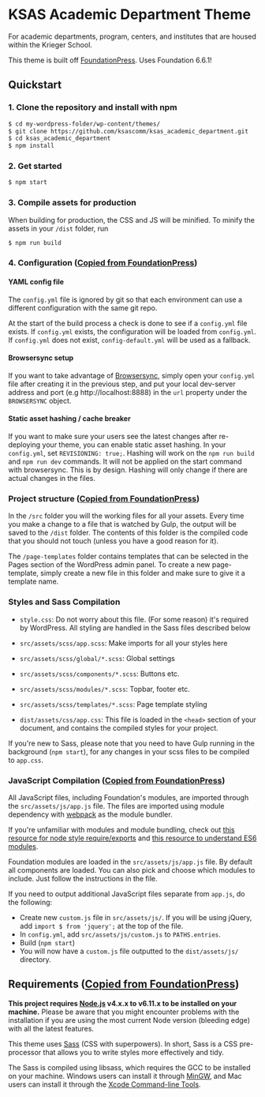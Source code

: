 # KSAS Academic Department Theme

For academic departments, program, centers, and institutes that are housed within the Krieger School.

This theme is built off [FoundationPress](https://github.com/olefredrik/FoundationPress). Uses Foundation 6.6.1!

## Quickstart

### 1. Clone the repository and install with npm

```bash
$ cd my-wordpress-folder/wp-content/themes/
$ git clone https://github.com/ksascomm/ksas_academic_department.git
$ cd ksas_academic_department
$ npm install
```

### 2. Get started

```bash
$ npm start
```

### 3. Compile assets for production

When building for production, the CSS and JS will be minified. To minify the assets in your `/dist` folder, run

```bash
$ npm run build
```

### 4. Configuration ([Copied from FoundationPress](https://github.com/olefredrik/FoundationPress))

#### YAML config file

The `config.yml` file is ignored by git so that each environment can use a different configuration with the same git repo.

At the start of the build process a check is done to see if a `config.yml` file exists. If `config.yml` exists, the configuration will be loaded from `config.yml`. If `config.yml` does not exist, `config-default.yml` will be used as a fallback.

#### Browsersync setup

If you want to take advantage of [Browsersync](https://www.browsersync.io/), simply open your `config.yml` file after creating it in the previous step, and put your local dev-server address and port (e.g http://localhost:8888) in the `url` property under the `BROWSERSYNC` object.

#### Static asset hashing / cache breaker

If you want to make sure your users see the latest changes after re-deploying your theme, you can enable static asset hashing. In your `config.yml`, set `REVISIONING: true;`. Hashing will work on the `npm run build` and `npm run dev` commands. It will not be applied on the start command with browsersync. This is by design. Hashing will only change if there are actual changes in the files.

### Project structure ([Copied from FoundationPress](https://github.com/olefredrik/FoundationPress))

In the `/src` folder you will the working files for all your assets. Every time you make a change to a file that is watched by Gulp, the output will be saved to the `/dist` folder. The contents of this folder is the compiled code that you should not touch (unless you have a good reason for it).

The `/page-templates` folder contains templates that can be selected in the Pages section of the WordPress admin panel. To create a new page-template, simply create a new file in this folder and make sure to give it a template name.

### Styles and Sass Compilation

- `style.css`: Do not worry about this file. (For some reason) it's required by WordPress. All styling are handled in the Sass files described below

- `src/assets/scss/app.scss`: Make imports for all your styles here
- `src/assets/scss/global/*.scss`: Global settings
- `src/assets/scss/components/*.scss`: Buttons etc.
- `src/assets/scss/modules/*.scss`: Topbar, footer etc.
- `src/assets/scss/templates/*.scss`: Page template styling

- `dist/assets/css/app.css`: This file is loaded in the `<head>` section of your document, and contains the compiled styles for your project.

If you're new to Sass, please note that you need to have Gulp running in the background (`npm start`), for any changes in your scss files to be compiled to `app.css`.

### JavaScript Compilation ([Copied from FoundationPress](https://github.com/olefredrik/FoundationPress))

All JavaScript files, including Foundation's modules, are imported through the `src/assets/js/app.js` file. The files are imported using module dependency with [webpack](https://webpack.js.org/) as the module bundler.

If you're unfamiliar with modules and module bundling, check out [this resource for node style require/exports](http://openmymind.net/2012/2/3/Node-Require-and-Exports/) and [this resource to understand ES6 modules](http://exploringjs.com/es6/ch_modules.html).

Foundation modules are loaded in the `src/assets/js/app.js` file. By default all components are loaded. You can also pick and choose which modules to include. Just follow the instructions in the file.

If you need to output additional JavaScript files separate from `app.js`, do the following:

- Create new `custom.js` file in `src/assets/js/`. If you will be using jQuery, add `import $ from 'jquery';` at the top of the file.
- In `config.yml`, add `src/assets/js/custom.js` to `PATHS.entries`.
- Build (`npm start`)
- You will now have a `custom.js` file outputted to the `dist/assets/js/` directory.

## Requirements ([Copied from FoundationPress](https://github.com/olefredrik/FoundationPress))

**This project requires [Node.js](http://nodejs.org) v4.x.x to v6.11.x to be installed on your machine.** Please be aware that you might encounter problems with the installation if you are using the most current Node version (bleeding edge) with all the latest features.

This theme uses [Sass](http://Sass-lang.com/) (CSS with superpowers). In short, Sass is a CSS pre-processor that allows you to write styles more effectively and tidy.

The Sass is compiled using libsass, which requires the GCC to be installed on your machine. Windows users can install it through [MinGW](http://www.mingw.org/), and Mac users can install it through the [Xcode Command-line Tools](http://osxdaily.com/2014/02/12/install-command-line-tools-mac-os-x/).
